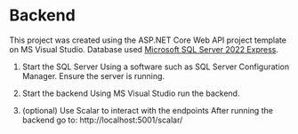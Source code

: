# Backend

This project was created using the ASP.NET Core Web API project template on MS Visual Studio.
Database used [Microsoft SQL Server 2022 Express](https://www.microsoft.com/en-us/download/details.aspx?id=104781).

1. Start the SQL Server
   Using a software such as SQL Server Configuration Manager. Ensure the server is running.

2. Start the backend
   Using MS Visual Studio run the backend.

3. (optional) Use Scalar to interact with the endpoints
   After running the backend go to: http://localhost:5001/scalar/
